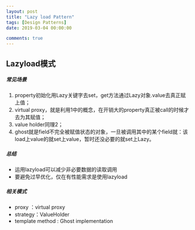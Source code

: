```yaml
---
layout: post
title: "Lazy load Pattern"
tags: [Design Patterns]
date: 2019-03-04 00:00:00

comments: true
---  
```


## Lazyload模式  

##### 常见场景  

1. property初始化用Lazy<T>关键字去set，get方法通过Lazy<T>对象.value去真正赋上值；  
2. virtual proxy，就是利用1中的概念，在开销大的property真正被call的时候才去为其赋值；
3. value holder同理2；
4. ghost就是field不完全被赋值状态的对象，一旦被调用其中的某个field就：该load上value的就set上value，暂时还没必要的就set上Lazy<T>。

<!--more-->  

##### 总结  

- 运用lazyload可以减少非必要数据的读取调用  
- 要避免过早优化，仅在有性能需求是使用lazyload

##### 相关模式  

- proxy ：virtual proxy
- strategy：ValueHolder
- template method : Ghost implementation
